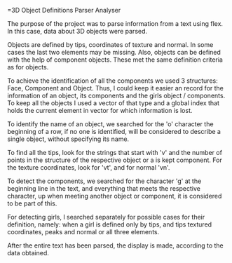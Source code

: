=3D Object Definitions Parser Analyser

The purpose of the project was to parse information from a text using flex. In this case, data about 3D objects were parsed.

Objects are defined by tips, coordinates of texture and normal. In some cases the last two elements may be missing. Also,
objects can be defined with the help of component objects. These met the same definition criteria as for objects.

To achieve the identification of all the components we used 3 structures: Face, Component and Object. Thus, I could keep it easier
an record for the information of an object, its components and the girls object / components. To keep all the objects I used a vector
of that type and a global index that holds the current element in vector for which information is lost.

To identify the name of an object, we searched for the 'o' character the beginning of a row, if no one is identified, will be
considered to describe a single object, without specifying its name.

To find all the tips, look for the strings that start with 'v' and the number of points in the structure of the respective object or a is kept component. For the texture coordinates, look for 'vt', and for normal 'vn'.

To detect the components, we searched for the character 'g' at the beginning line in the text, and everything that meets the respective character, up when meeting another object or component, it is considered to be part of this.

For detecting girls, I searched separately for possible cases for their definition, namely: when a girl is defined only by tips, and tips
textured coordinates, peaks and normal or all three elements.

After the entire text has been parsed, the display is made, according to the data obtained.
